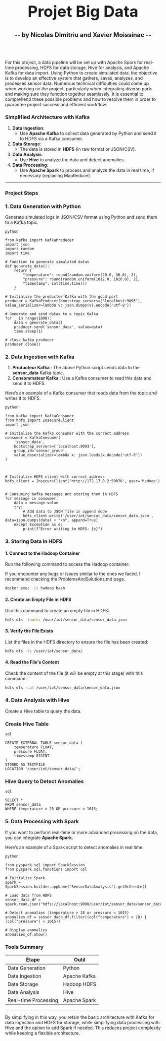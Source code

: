 <h1 style="text-align: center;font-size: 50px; font-weight: bold;">Projet Big Data</h1>

<h3 style="text-align: center; font-size: 20px; font-weight: bold;">-- by Nicolas Dimitriu and Xavier Moissinac --</h3>
<br><br>



For this project, a data pipeline will be set up with Apache Spark for real-time processing, HDFS for data storage, Hive for analysis, and Apache Kafka for data import. Using Python to create simulated data, the objective is to develop an effective system that gathers, saves, analyzes, and processes sensor data. Numerous technical difficulties could come up when working on the project, particularly when integrating diverse parts and making sure they function together seamlessly. It is essential to comprehend these possible problems and how to resolve them in order to guarantee project success and efficient workflow. 

### **Simplified Architecture with Kafka**

1. **Data Ingestion**:
    - Use **Apache Kafka** to collect data generated by Python and send it to HDFS via a Kafka consumer.
2. **Data Storage**:
    - The data is stored in **HDFS** (in raw format or JSON/CSV).
3. **Data Analysis**:
    - Use **Hive** to analyze the data and detect anomalies.
4. **Data Processing**:
    - Use **Apache Spark** to process and analyze the data in real time, if necessary (replacing MapReduce).

---

### **Project Steps**

### **1. Data Generation with Python**

Generate simulated logs in JSON/CSV format using Python and send them to a Kafka topic.

```
python

from kafka import KafkaProducer
import json
import random
import time

# Fonction to generate simulated datas
def generate_data():
    return {
        "temperature": round(random.uniform(20.0, 30.0), 2),
        "pressure": round(random.uniform(1012.0, 1020.0), 2),
        "timestamp": int(time.time())
    }

# Initialize the producter Kafka with the good port
producer = KafkaProducer(bootstrap_servers=['localhost:9093'], value_serializer=lambda v: json.dumps(v).encode('utf-8'))

# Generate and send datas to a topic Kafka
for _ in range(1000):
    data = generate_data()
    producer.send('sensor_data', value=data)
    time.sleep(1)

# close kafka producer
producer.close()
```


### **2. Data Ingestion with Kafka**

1. **Producteur Kafka** : The above Python script sends data to the **sensor_data** Kafka topic.
2. **Consommateur Kafka** : Use a Kafka consumer to read this data and send it to HDFS.

Here’s an example of a Kafka consumer that reads data from the topic and writes it to HDFS.

```
python

from kafka import KafkaConsumer
from hdfs import InsecureClient
import json

# Initialize the Kafka consumer with the correct address
consumer = KafkaConsumer(
    'sensor_data',
    bootstrap_servers=['localhost:9093'], 
    group_id='sensor_group',
    value_deserializer=lambda x: json.loads(x.decode('utf-8'))
)



# Initialize HDFS client with correct address
hdfs_client = InsecureClient('http://172.17.0.2:50070', user='hadoop')


# Consuming Kafka messages and storing them in HDFS
for message in consumer:
    data = message.value
    try:
        # Add data to JSON file in append mode
        hdfs_client.write('/user/iot/sensor_data/sensor_data.json', data=json.dumps(data) + "\n", append=True)
    except Exception as e:
        print(f"Error writing to HDFS: {e}")
```


### **3. Storing Data in HDFS**

#### 1. Connect to the Hadoop Container

Run the following command to access the Hadoop container:

If you encounter any bugs or issues similar to the ones we faced, I recommend checking the ProblemsAndSolutions.md page.

```bash
docker exec -it hadoop bash
```

#### 2. Create an Empty File in HDFS

Use this command to create an empty file in HDFS:

```bash
hdfs dfs -touchz /user/iot/sensor_data/sensor_data.json
```

#### 3. Verify the File Exists

List the files in the HDFS directory to ensure the file has been created:

```bash
hdfs dfs -ls /user/iot/sensor_data/
```

#### 4. Read the File's Content

Check the content of the file (it will be empty at this stage) with this command:

```bash
hdfs dfs -cat /user/iot/sensor_data/sensor_data.json
```


### **4. Data Analysis with Hive**

Create a Hive table to query the data.

### Create Hive Table

```
sql

CREATE EXTERNAL TABLE sensor_data (
    temperature FLOAT,
    pressure FLOAT,
    timestamp BIGINT
)
STORED AS TEXTFILE
LOCATION '/user/iot/sensor_data/';

```

### Hive Query to Detect Anomalies

```
sql

SELECT *
FROM sensor_data
WHERE temperature > 28 OR pressure < 1015;
```


### **5. Data Processing with Spark**

If you want to perform real-time or more advanced processing on the data, you can integrate **Apache Spark**.

Here’s an example of a Spark script to detect anomalies in real time:

```
python

from pyspark.sql import SparkSession
from pyspark.sql.functions import col

# Initialize Spark
spark = SparkSession.builder.appName("SensorDataAnalysis").getOrCreate()

# Load data from HDFS
sensor_data_df = spark.read.json("hdfs://localhost:9000/user/iot/sensor_data/sensor_data.json")

# Detect anomalies (temperature > 28 or pressure < 1015)
anomalies_df = sensor_data_df.filter((col("temperature") > 28) | (col("pressure") < 1015))

# Display anomalies
anomalies_df.show()
```


### **Tools Summary**

| Étape | Outil |
| --- | --- |
| Data Generation |Python |
| Data Ingestion | Apache Kafka |
| Data Storage | Hadoop HDFS |
| Data Analysis | Hive |
| Real-time Processing | Apache Spark |

---

By simplifying in this way, you retain the basic architecture with Kafka for data ingestion and HDFS for storage, while simplifying data processing with Hive and the option to add Spark if needed. This reduces project complexity while keeping a flexible architecture.
